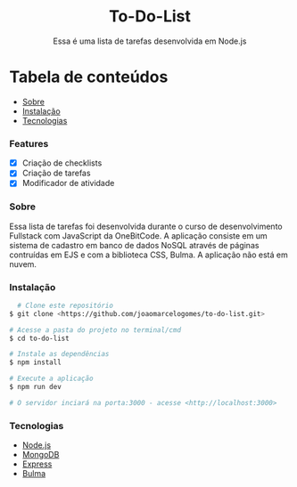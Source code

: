 <h1 align="center">To-Do-List </h1>
<p align="center">Essa é uma lista de tarefas desenvolvida em Node.js</p>

Tabela de conteúdos
=================
<!--ts-->
   * [Sobre](#Sobre)
   * [Instalação](#Instalação)
   * [Tecnologias](#Tecnologias)
<!--te-->

### Features

- [x] Criação de checklists
- [x] Criação de tarefas
- [x] Modificador de atividade

### Sobre
  Essa lista de tarefas foi desenvolvida durante o curso de desenvolvimento Fullstack com JavaScript da OneBitCode. A aplicação consiste em um sistema de cadastro em banco de dados NoSQL através de páginas contruídas em EJS e com a biblioteca CSS, Bulma.
  A aplicação não está em nuvem. 

### Instalação
```bash
  # Clone este repositório
$ git clone <https://github.com/joaomarcelogomes/to-do-list.git>

# Acesse a pasta do projeto no terminal/cmd
$ cd to-do-list

# Instale as dependências
$ npm install

# Execute a aplicação 
$ npm run dev

# O servidor inciará na porta:3000 - acesse <http://localhost:3000>
```

### Tecnologias
- [Node.js](https://nodejs.org/en/)
- [MongoDB](https://mongodb.com/)
- [Express](https://expressjs.com/)
- [Bulma](https://bulma.io/)

